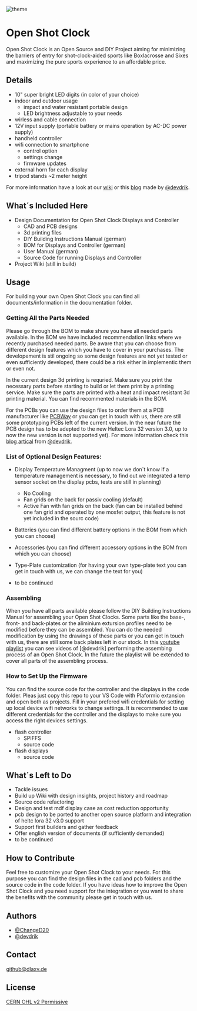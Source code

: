 ![theme](https://github.com/DLaxV-Community-Projects-Hub/Open-Shot-Clock/blob/main/assets/theme.svg)


# Open Shot Clock

Open Shot Clock is an Open Source and DIY Project aiming for minimizing the barriers of entry for shot-clock-aided sports like Boxlacrosse and Sixes and maximizing the pure sports experience to an affordable price.

## Details

- 10" super bright LED digits (in color of your choice)
- indoor and outdoor usage
    - impact and water resistant portable design
    - LED brightness adjustable to your needs
- wirless and cable connection
- 12V input supply (portable battery or mains operation by AC-DC power supply)
- handheld controller
- wifi connection to smartphone
    - control option
    - settings change
    - firmware updates
- external horn for each display
- tripod stands ~2 meter height


For more information have a look at our [wiki](https://github.com/DLaxV-Community-Projects-Hub/Open-Shot-Clock/wiki/Open-Shot-Clock-Wiki) or this [blog](https://devdrik.de/blog/) made by [@devdrik](https://github.com/devdrik).


## What´s Included Here

- Design Documentation for Open Shot Clock Displays and Controller
    - CAD and PCB designs
    - 3d printing files
    - DIY Building Instructions Manual (german)
    - BOM for Displays and Controller (german)
    - User Manual (german)
    - Source Code for running Displays and Controller
- Project Wiki (still in build)


## Usage

For building your own Open Shot Clock you can find all documents/information in the documentation folder.

### Getting All the Parts Needed

Please go through the BOM to make shure you have all needed parts available. In the BOM we have included recommendation links where we recently purchased needed parts. Be aware that you can choose from different design features which you have to cover in your purchases. The developement is stil ongoing so some design features are not yet tested or even sufficiently developed, there could be a risk either in implementic them or even not.

In the current design 3d printing is requried. Make sure you print the necessary parts before starting to build or let them print by a printing service. Make sure the parts are printed with a heat and impact resistant 3d printing material. You can find recommented materials in the BOM.

For the PCBs you can use the design files to order them at a PCB manufacturer like [PCBWay](https://www.pcbway.com/) or you can get in touch with us, there are still some prototyping PCBs left of the current version. In the near future the PCB design has to be adepted to the new Heltec Lora 32 version 3.0, up to now the new version is not supported yet). For more information check this [blog artical](https://devdrik.de/open-shot-clock-hannover/) from [@devdrik](https://github.com/devdrik).

### List of Optional Design Features:

- Display Temperature Managment (up to now we don´t know if a temperature management is necessary, to find out we integrated a temp sensor socket on the display pcbs, tests are still in planning)

  - No Cooling
  - Fan grids on the back for passiv cooling (default)
  - Active Fan with fan grids on the back (fan can be installed behind one fan grid and operated by one mosfet output, this feature is not yet included in the sourc code)

- Batteries (you can find different battery options in the BOM from which you can choose)
- Accessories (you can find different accessory options in the BOM from which you can choose)
- Type-Plate customization (for having your own type-plate text you can get in touch with us, we can change the text for you)
- to be continued

### Assembling

When you have all parts available please follow the DIY Building Instructions Manual for assembling your Open Shot Clocks. Some parts like the base-, front- and back-plates or the aliminium extursion profiles need to be modified before they can be assembled. You can do the needed modification by using the drawings of these parts or you can get in touch with us, there are still some back plates left in our stock. In this [youtube playlist](https://www.youtube.com/watch?v=pQqHoa6__Ms&list=PLql27Iz3RF6tFwROZiCufJEf_9jadfyL8) you can see videos of [@devdrik] performing the assembing process of an Open Shot Clock. In the future the playlist will be extended to cover all parts of the assembling process.


### How to Set Up the Firmware

You can find the source code for the controller and the displays in the code folder. Pleas just copy this repo to your VS Code with Plaformio extansion and open both as projects. Fill in your prefered wifi credentials for setting up local device wifi networks to change settings. It is recommended to use different credentials for the controller and the displays to make sure you access the right devices settings.

- flash controller
  - SPIFFS
  - source code
- flash displays
  - source code

## What´s Left to Do

- Tackle issues
- Build up Wiki with design insights, project history and roadmap
- Source code refactoring
- Design and test mdf display case as cost reduction opportunity
- pcb design to be ported to another open source platform and integration of heltc lora 32 v3.0 support
- Support first builders and gather feedback
- Offer english version of documents (if sufficiently demanded)
- to be continued


## How to Contribute

Feel free to customize your Open Shot Clock to your needs. For this purpose you can find the design files in the cad and pcb folders and the source code in the code folder. If you have ideas how to improve the Open Shot Clock and you need support for the integration or you want to share the benefits with the community please get in touch with us.


## Authors

- [@ChangeD20](https://github.com/ChangeD20)
- [@devdrik](https://github.com/devdrik)

## Contact

github@dlaxv.de

## License

[CERN OHL v2 Permissive](https://choosealicense.com/licenses/cern-ohl-p-2.0/)

